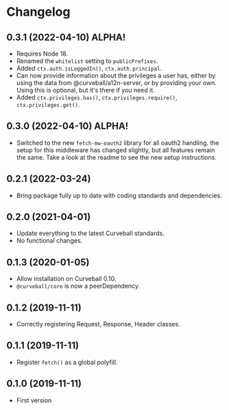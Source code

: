 Changelog
=========


0.3.1 (2022-04-10) ALPHA!
-------------------------

* Requires Node 18.
* Renamed the `whitelist` setting to `publicPrefixes`.
* Added `ctx.auth.isLoggedIn()`, `ctx.auth.principal`.
* Can now provide information about the privileges a user has, either by
  using the data from @curveball/a12n-server, or by providing your own.
  Using this is optional, but it's there if you need it.
* Added `ctx.privileges.has()`, `ctx.privileges.require()`,
  `ctx.privileges.get()`.



0.3.0 (2022-04-10) ALPHA!
-------------------------

* Switched to the new `fetch-mw-oauth2` library for all oauth2 handling.
  the setup for this middleware has changed slightly, but all features
  remain the same. Take a look at the readme to see the new setup
  instructions.


0.2.1 (2022-03-24)
------------------

* Bring package fully up to date with coding standards and dependencies.


0.2.0 (2021-04-01)
------------------

* Update everything to the latest Curveball standards.
* No functional changes.


0.1.3 (2020-01-05)
------------------

*  Allow installation on Curveball 0.10.
* `@curveball/core` is now a peerDependency.

0.1.2 (2019-11-11)
------------------

* Correctly registering Request, Response, Header classes.


0.1.1 (2019-11-11)
------------------

* Register `fetch()` as a global polyfill.


0.1.0 (2019-11-11)
------------------

* First version
